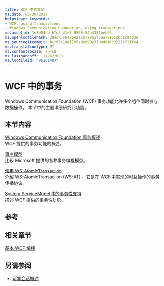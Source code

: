 ```yaml
---
title: WCF 中的事务
ms.date: 03/30/2017
helpviewer_keywords:
- WCF, using transactions
- Windows Communication Foundation, using transactions
ms.assetid: 1e8d04dd-b7cf-41e7-8560-54b4381beb0f
ms.openlocfilehash: 29dc73c642642acb778a1f56e79185cbcec9ad3e
ms.sourcegitcommit: bc293b14af795e0e999e3304dd40c0222cf2ffe4
ms.translationtype: MT
ms.contentlocale: zh-CN
ms.lasthandoff: 11/26/2020
ms.locfileid: "96261483"
---
```

# <a name="transactions-in-wcf"></a>WCF 中的事务

Windows Communication Foundation (WCF) 事务功能允许多个组件同时参与数据操作。 本节中的主题详细研究此功能。  
  
## <a name="in-this-section"></a>本节内容  

 [Windows Communication Foundation 事务概述](transactions-overview.md)  
 WCF 提供的事务功能的概述。  
  
 [事务模型](transaction-models.md)  
 比较 Microsoft 提供的各种事务编程模型。  
  
 [使用 WS-AtomicTransaction](using-ws-atomictransaction.md)  
 介绍 WS-AtomicTransaction (WS-AT) ，它是在 WCF 中实现的可互操作的事务传播协议。  
  
 [System.ServiceModel 中的事务性支持](transactional-support-in-system-servicemodel.md)  
 描述 WCF 提供的事务性功能。  
  
## <a name="reference"></a>参考  
  
## <a name="related-sections"></a>相关章节  

 [基本 WCF 编程](../basic-wcf-programming.md)  
  
## <a name="see-also"></a>另请参阅

- [可靠会话概述](reliable-sessions-overview.md)
